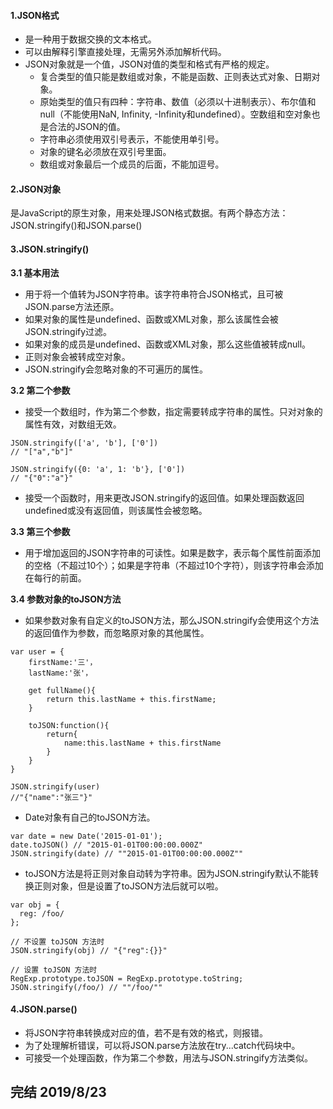 #### 1.JSON格式
+ 是一种用于数据交换的文本格式。
+ 可以由解释引擎直接处理，无需另外添加解析代码。
+ JSON对象就是一个值，JSON对值的类型和格式有严格的规定。
    - 复合类型的值只能是数组或对象，不能是函数、正则表达式对象、日期对象。
    - 原始类型的值只有四种：字符串、数值（必须以十进制表示）、布尔值和null（不能使用NaN, Infinity, -Infinity和undefined）。空数组和空对象也是合法的JSON的值。
    - 字符串必须使用双引号表示，不能使用单引号。
    - 对象的键名必须放在双引号里面。
    - 数组或对象最后一个成员的后面，不能加逗号。
    
#### 2.JSON对象
是JavaScript的原生对象，用来处理JSON格式数据。有两个静态方法：JSON.stringify()和JSON.parse()

#### 3.JSON.stringify()
**3.1 基本用法**
+ 用于将一个值转为JSON字符串。该字符串符合JSON格式，且可被JSON.parse方法还原。
+ 如果对象的属性是undefined、函数或XML对象，那么该属性会被JSON.stringify过滤。
+ 如果对象的成员是undefined、函数或XML对象，那么这些值被转成null。
+ 正则对象会被转成空对象。
+ JSON.stringify会忽略对象的不可遍历的属性。

**3.2 第二个参数**
+ 接受一个数组时，作为第二个参数，指定需要转成字符串的属性。只对对象的属性有效，对数组无效。
```
JSON.stringify(['a', 'b'], ['0'])
// "["a","b"]"

JSON.stringify({0: 'a', 1: 'b'}, ['0'])
// "{"0":"a"}"
```
+ 接受一个函数时，用来更改JSON.stringify的返回值。如果处理函数返回undefined或没有返回值，则该属性会被忽略。

**3.3 第三个参数**
+ 用于增加返回的JSON字符串的可读性。如果是数字，表示每个属性前面添加的空格（不超过10个）；如果是字符串（不超过10个字符），则该字符串会添加在每行的前面。

**3.4 参数对象的toJSON方法**
+ 如果参数对象有自定义的toJSON方法，那么JSON.stringify会使用这个方法的返回值作为参数，而忽略原对象的其他属性。
```
var user = {
    firstName:'三'，
    lastName:'张'，
    
    get fullName(){
        return this.lastName + this.firstName;
    }
    
    toJSON:function(){
        return{
            name:this.lastName + this.firstName
        }
    }
}

JSON.stringify(user)
//"{"name":"张三"}"
```
+ Date对象有自己的toJSON方法。
```
var date = new Date('2015-01-01');
date.toJSON() // "2015-01-01T00:00:00.000Z"
JSON.stringify(date) // ""2015-01-01T00:00:00.000Z""
```
+ toJSON方法是将正则对象自动转为字符串。因为JSON.stringify默认不能转换正则对象，但是设置了toJSON方法后就可以啦。
```
var obj = {
  reg: /foo/
};

// 不设置 toJSON 方法时
JSON.stringify(obj) // "{"reg":{}}"

// 设置 toJSON 方法时
RegExp.prototype.toJSON = RegExp.prototype.toString;
JSON.stringify(/foo/) // ""/foo/""
```

#### 4.JSON.parse()
+ 将JSON字符串转换成对应的值，若不是有效的格式，则报错。
+ 为了处理解析错误，可以将JSON.parse方法放在try...catch代码块中。
+ 可接受一个处理函数，作为第二个参数，用法与JSON.stringify方法类似。


## 完结 2019/8/23